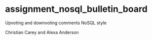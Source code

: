 # assignment_nosql_bulletin_board
Upvoting and downvoting comments NoSQL style

Christian Carey and Alexa Anderson
